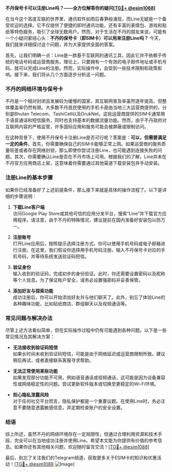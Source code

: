 **不丹保号卡可以注册Line吗？——全方位解答你的疑问[[TG💪+ @esim1088](https://t.me/s/esim1088)]**

在当今这个高度互联的世界里，通讯软件如雨后春笋般涌现，而Line无疑是一个备受欢迎的选择。它不仅提供了便捷的即时通讯功能，还有丰富的表情包、游戏和贴纸等特色服务，吸引了全球无数用户。然而，对于生活在不丹的朋友来说，可能有一个小疑问萦绕心头：**不丹的保号卡（即SIM卡）可以用来注册Line吗？** 今天，我们就来详细探讨这个问题，并为大家提供全面的答案。

首先，让我们明确一点：Line是一款基于互联网的通讯工具，因此它并不依赖于传统的电话号码或运营商服务。理论上，只要拥有一个有效的电子邮件地址或手机号码，就可以完成Line的注册。然而，实际操作中，会受到一些技术限制和政策影响。接下来，我们将从几个方面逐步分析这一问题。

### 不丹的网络环境与保号卡

不丹是一个相对封闭且发展较为缓慢的国家，其互联网普及率虽然逐年提高，但整体覆盖率仍然有限。大多数不丹居民使用的手机卡是由当地三大运营商提供的，分别是Bhutan Telecom、TashiCell以及DrukNet。这些运营商提供的SIM卡通常用于语音通话和短信服务，同时也支持基本的数据流量功能。然而，由于不丹政府对互联网内容的严格监管，许多国际应用和服务可能会被屏蔽或限制访问。

在这种背景下，使用不丹保号卡注册Line是否可行呢？答案是：**可以，但需要满足一定的条件**。首先，你需要确保自己的SIM卡能够正常上网。如果运营商的服务质量较差或者存在网络封锁，那么即使你尝试注册Line，也可能遇到连接失败的问题。其次，你需要确认Line是否在不丹市场上可用。根据我们的了解，Line并未在不丹官方应用商店上架，这意味着你需要通过其他渠道下载安装包并手动安装。

### 注册Line的基本步骤

如果你已经准备好了上述前提条件，那么接下来就是具体的操作流程了。以下是详细的步骤说明：

1. **下载Line客户端**  
   访问Google Play Store或其他可信的应用分发平台，搜索“Line”并下载官方应用程序。请注意，由于不丹的特殊情况，建议提前在国内准备好安装包以防万一。

2. **注册账号**  
   打开Line应用后，按照提示选择注册方式。你可以使用手机号码或电子邮箱进行注册。在这里，我们假设你选择用手机号码注册。输入不丹保号卡对应的手机号码，并等待系统发送验证码短信。

3. **验证身份**  
   输入收到的验证码，完成初步的身份验证。此时，你还需要设置密码以及昵称等个人信息。为了保证账户安全，请务必设置强密码并妥善保管。

4. **添加好友与探索功能**  
   成功注册后，你可以开始添加好友并与他们聊天了。此外，别忘了体验Line的各种趣味功能，比如贴纸商店、群组聊天以及视频通话等。

### 常见问题与解决办法

尽管上述方法看似简单，但在实际操作过程中仍有可能遇到各种问题。以下是一些常见情况及其解决方案：

- **无法接收到验证码短信**  
  如果长时间未收到验证码短信，可能是由于网络延迟或运营商限制所致。建议稍后再试，或者直接联系客服寻求帮助。

- **无法正常使用某些功能**  
  如果发现部分功能不可用，例如语音通话或视频通话，这可能是因为设备兼容性或网络稳定性的问题。尝试更新软件版本或切换至更稳定的Wi-Fi环境。

- **担心隐私泄露风险**  
  对于任何社交平台而言，隐私保护都是一个重要议题。在使用Line时，务必注意不要随意透露敏感信息，并定期检查账户的安全设置。

### 结语

综上所述，虽然不丹的网络环境存在一定局限性，但通过合理利用资源和技术手段，完全可以在当地成功注册并使用Line。希望本文能为你提供有价值的参考信息。如果你还有其他相关问题，欢迎随时留言交流！[[TG💪+ @esim1088](https://t.me/s/esim1088)]

最后，别忘了关注我们的Telegram频道，获取更多关于ESIM卡的知识和优惠活动！[[TG💪+ @esim1088](https://t.me/s/esim1088) ![Image](https://i.postimg.cc/4NQfJmqS/Snipaste-2025-05-13-00-14-12.png)]